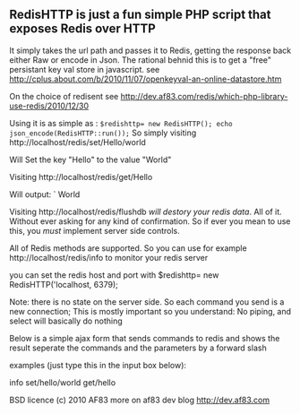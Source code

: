 ## RedisHTTP is just a fun simple PHP script that exposes Redis over HTTP

It simply takes the url path and passes it to Redis, getting the response back either Raw or encode in Json. The rational behnid this is to get a "free" persistant key val store in javascript. see http://cplus.about.com/b/2010/11/07/openkeyval-an-online-datastore.htm

On the choice of redisent see http://dev.af83.com/redis/which-php-library-use-redis/2010/12/30

Using it is as simple as :
`
$redishttp= new RedisHTTP();
echo json_encode(RedisHTTP::run());
`
So simply visiting http://localhost/redis/set/Hello/world

Will Set the key "Hello" to the value "World"

Visiting http://localhost/redis/get/Hello

Will output:
`
World


Visiting http://localhost/redis/flushdb *will destory your redis data*. All of it. Without ever asking for any kind of confirmation.
So if ever you mean to use this, you *must* implement server side controls.

All of Redis methods are supported. So you can use for example
http://localhost/redis/info
to monitor your redis server

you can set the redis host and port with $redishttp= new RedisHTTP('localhost, 6379);

Note: there is no state on the server side. So each command you send is a new connection; This is mostly important so you understand: No piping, and select will basically do nothing

Below is a simple ajax form that sends commands to redis and shows the result seperate the commands and the parameters by a forward slash

examples (just type this in the input box below):

info
set/hello/world
get/hello

BSD licence (c) 2010 AF83 more on af83 dev blog http://dev.af83.com
